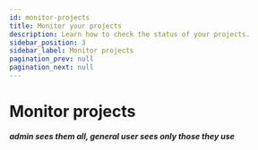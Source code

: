 ```yaml
---
id: monitor-projects
title: Monitor your projects
description: Learn how to check the status of your projects.
sidebar_position: 3
sidebar_label: Monitor projects
pagination_prev: null
pagination_next: null
---
```


# Monitor projects

***admin sees them all, general user sees only those they use***
